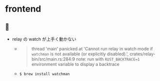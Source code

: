 # frontend

## :memo:

- relay の watch が上手く動かない
  - > thread 'main' panicked at 'Cannot run relay in watch mode if `watchman` is not available (or explicitly disabled).', crates/relay-bin/src/main.rs:284:9
note: run with `RUST_BACKTRACE=1` environment variable to display a backtrace
  - `$ brew install watchman`
